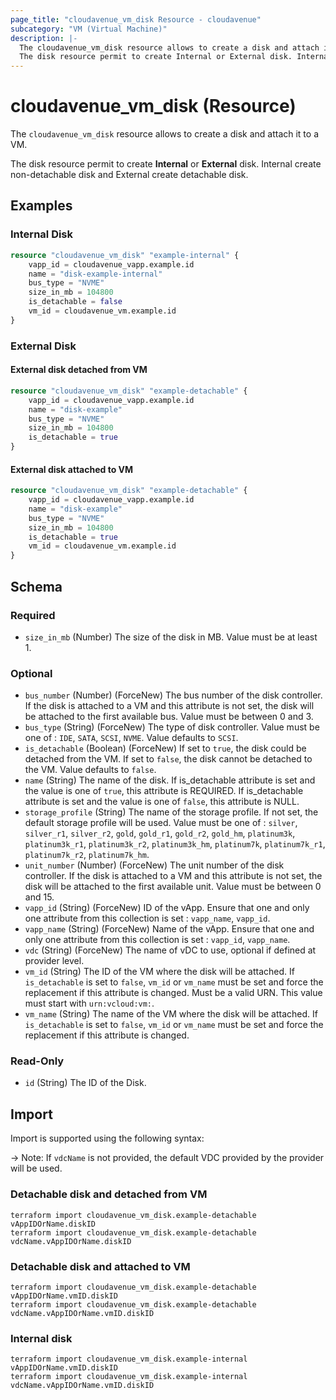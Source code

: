 ```yaml
---
page_title: "cloudavenue_vm_disk Resource - cloudavenue"
subcategory: "VM (Virtual Machine)"
description: |-
  The cloudavenue_vm_disk resource allows to create a disk and attach it to a VM.
  The disk resource permit to create Internal or External disk. Internal create non-detachable disk and External create detachable disk.
---
```


# cloudavenue_vm_disk (Resource)

The `cloudavenue_vm_disk` resource allows to create a disk and attach it to a VM.

The disk resource permit to create **Internal** or **External** disk. Internal create non-detachable disk and External create detachable disk.

## Examples

### Internal Disk

```terraform
resource "cloudavenue_vm_disk" "example-internal" {
	vapp_id = cloudavenue_vapp.example.id
	name = "disk-example-internal"
	bus_type = "NVME"
	size_in_mb = 104800
	is_detachable = false
	vm_id = cloudavenue_vm.example.id
}
```

### External Disk

#### External disk detached from VM

```terraform
resource "cloudavenue_vm_disk" "example-detachable" {
	vapp_id = cloudavenue_vapp.example.id
	name = "disk-example"
	bus_type = "NVME"
	size_in_mb = 104800
	is_detachable = true
}
```

#### External disk attached to VM

```terraform
resource "cloudavenue_vm_disk" "example-detachable" {
	vapp_id = cloudavenue_vapp.example.id
	name = "disk-example"
	bus_type = "NVME"
	size_in_mb = 104800
	is_detachable = true
	vm_id = cloudavenue_vm.example.id
}
```

<!-- schema generated by tfplugindocs -->
## Schema

### Required

- `size_in_mb` (Number) The size of the disk in MB. Value must be at least 1.

### Optional

- `bus_number` (Number) (ForceNew) The bus number of the disk controller. If the disk is attached to a VM and this attribute is not set, the disk will be attached to the first available bus. Value must be between 0 and 3.
- `bus_type` (String) (ForceNew) The type of disk controller. Value must be one of : `IDE`, `SATA`, `SCSI`, `NVME`. Value defaults to `SCSI`.
- `is_detachable` (Boolean) (ForceNew) If set to `true`, the disk could be detached from the VM. If set to `false`, the disk cannot be detached to the VM. Value defaults to `false`.
- `name` (String) The name of the disk. If is_detachable attribute is set and the value is one of `true`, this attribute is REQUIRED. If is_detachable attribute is set and the value is one of `false`, this attribute is NULL.
- `storage_profile` (String) The name of the storage profile. If not set, the default storage profile will be used. Value must be one of : `silver`, `silver_r1`, `silver_r2`, `gold`, `gold_r1`, `gold_r2`, `gold_hm`, `platinum3k`, `platinum3k_r1`, `platinum3k_r2`, `platinum3k_hm`, `platinum7k`, `platinum7k_r1`, `platinum7k_r2`, `platinum7k_hm`.
- `unit_number` (Number) (ForceNew) The unit number of the disk controller. If the disk is attached to a VM and this attribute is not set, the disk will be attached to the first available unit. Value must be between 0 and 15.
- `vapp_id` (String) (ForceNew) ID of the vApp. Ensure that one and only one attribute from this collection is set : `vapp_name`, `vapp_id`.
- `vapp_name` (String) (ForceNew) Name of the vApp. Ensure that one and only one attribute from this collection is set : `vapp_id`, `vapp_name`.
- `vdc` (String) (ForceNew) The name of vDC to use, optional if defined at provider level.
- `vm_id` (String) The ID of the VM where the disk will be attached. If `is_detachable` is set to `false`, `vm_id` or `vm_name` must be set and force the replacement if this attribute is changed. Must be a valid URN. This value must start with `urn:vcloud:vm:`.
- `vm_name` (String) The name of the VM where the disk will be attached. If `is_detachable` is set to `false`, `vm_id` or `vm_name` must be set and force the replacement if this attribute is changed.

### Read-Only

- `id` (String) The ID of the Disk.

## Import

Import is supported using the following syntax:

 -> Note: If `vdcName` is not provided, the default VDC provided by the provider will be used.

### Detachable disk and detached from VM

```shell
terraform import cloudavenue_vm_disk.example-detachable vAppIDOrName.diskID
terraform import cloudavenue_vm_disk.example-detachable vdcName.vAppIDOrName.diskID
```

### Detachable disk and attached to VM

```shell
terraform import cloudavenue_vm_disk.example-detachable vAppIDOrName.vmID.diskID
terraform import cloudavenue_vm_disk.example-detachable vdcName.vAppIDOrName.vmID.diskID
```

### Internal disk

```shell
terraform import cloudavenue_vm_disk.example-internal vAppIDOrName.vmID.diskID
terraform import cloudavenue_vm_disk.example-internal vdcName.vAppIDOrName.vmID.diskID
```
